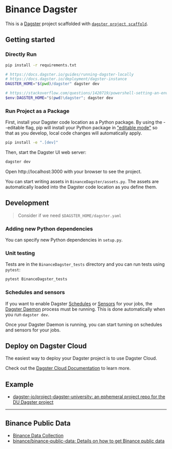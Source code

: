 # Binance Dagster

This is a [Dagster](https://dagster.io/) project scaffolded with [`dagster project scaffold`](https://docs.dagster.io/getting-started/create-new-project).

## Getting started

### Directly Run

```bash
pip install -r requirements.txt
```

```bash
# https://docs.dagster.io/guides/running-dagster-locally
# https://docs.dagster.io/deployment/dagster-instance
DAGSTER_HOME="$(pwd)/dagster" dagster dev
```

```powershell
# https://stackoverflow.com/questions/1420719/powershell-setting-an-environment-variable-for-a-single-command-only
$env:DAGSTER_HOME="$(pwd)\dagster"; dagster dev
```

### Run Project as a Package

First, install your Dagster code location as a Python package. By using the --editable flag, pip will install your Python package in ["editable mode"](https://pip.pypa.io/en/latest/topics/local-project-installs/#editable-installs) so that as you develop, local code changes will automatically apply.

```bash
pip install -e ".[dev]"
```

Then, start the Dagster UI web server:

```bash
dagster dev
```

Open http://localhost:3000 with your browser to see the project.

You can start writing assets in `BinanceDagster/assets.py`. The assets are automatically loaded into the Dagster code location as you define them.

## Development

> Consider if we need `$DAGSTER_HOME/dagster.yaml`

### Adding new Python dependencies

You can specify new Python dependencies in `setup.py`.

### Unit testing

Tests are in the `BinanceDagster_tests` directory and you can run tests using `pytest`:

```bash
pytest BinanceDagster_tests
```

### Schedules and sensors

If you want to enable Dagster [Schedules](https://docs.dagster.io/concepts/partitions-schedules-sensors/schedules) or [Sensors](https://docs.dagster.io/concepts/partitions-schedules-sensors/sensors) for your jobs, the [Dagster Daemon](https://docs.dagster.io/deployment/dagster-daemon) process must be running. This is done automatically when you run `dagster dev`.

Once your Dagster Daemon is running, you can start turning on schedules and sensors for your jobs.

## Deploy on Dagster Cloud

The easiest way to deploy your Dagster project is to use Dagster Cloud.

Check out the [Dagster Cloud Documentation](https://docs.dagster.cloud) to learn more.

## Example

- [dagster-io/project-dagster-university: an ephemeral project repo for the DU Dagster project](https://github.com/dagster-io/project-dagster-university/)

---

## Binance Public Data

- [Binance Data Collection](https://data.binance.vision/)
- [binance/binance-public-data: Details on how to get Binance public data](https://github.com/binance/binance-public-data)
